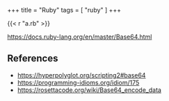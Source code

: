 +++
title = "Ruby"
tags = [ "ruby" ]
+++

{{< r "a.rb" >}}

<https://docs.ruby-lang.org/en/master/Base64.html>

## References

- <https://hyperpolyglot.org/scripting2#base64>
- <https://programming-idioms.org/idiom/175>
- <https://rosettacode.org/wiki/Base64_encode_data>
